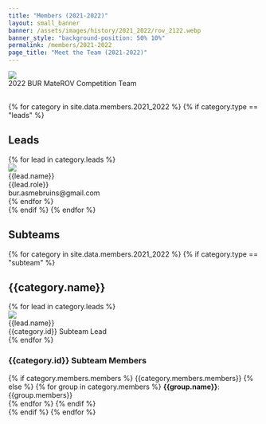 ```yaml
---
title: "Members (2021-2022)"
layout: small_banner
banner: /assets/images/history/2021_2022/rov_2122.webp
banner_style: "background-position: 50% 10%"
permalink: /members/2021-2022
page_title: "Meet the Team (2021-2022)"
---
```


<div class="bur-text-container" style="margin-bottom:30px;">
    <div class="row bur-subteam-row">
        <div class="col-sm-8" style="display:block;margin:auto;">
            <img class="bur-photo home-photo" src="{{site.base_url}}/assets/images/history/2021_2022/bur_comp_2022.webp">
            <div class="bur-caption">2022 BUR MateROV Competition Team</div>
        </div>
    </div>
</div>

<div class="bur-wide-container bur-members" markdown="0">
  <section>
    {% for category in site.data.members.2021_2022 %}
        {% if category.type == "leads" %}
        <div class="row bur-subteam-row justify-content-center align-items-center">
            <h1>Leads</h1>
            {% for lead in category.leads %}
            <div class="col bur-profile">
                <img class="bur-lead-image" src="{{site.base_url}}/{% if lead.photo %}{{lead.photo}}{% else %}assets/images/members/blank_profile.webp{% endif %}">
                <div class="bur-lead-description">
                <div class="bur-lead-name">{{lead.name}}</div>
                <div class="bur-profile-role">{{lead.role}}</div>
                <div>bur.asmebruins@gmail.com</div>
                </div>
            </div>
            {% endfor %}
        </div>
        {% endif %}
    {% endfor %}
  </section>

  <section>
    <div class="row bur-subteam-row">
        <h1>Subteams</h1>
    </div>
    {% for category in site.data.members.2021_2022 %}
        {% if category.type == "subteam" %}
        <div class="row bur-subteam-row">
            <h2>{{category.name}}</h2>
            <div class="row">
                {% for lead in category.leads %}
                <div class="col-xl-4 bur-profile">
                    <img class="bur-profile-image" src="{{site.base_url}}/{% if lead.photo %}{{lead.photo}}{% else %}assets/images/members/blank_profile.webp{% endif %}">
                    <div class="bur-lead-description">
                        <div class="bur-subteam-lead-name">{{lead.name}}</div>
                        <div class="bur-profile-role">{{category.id}} Subteam Lead</div>
                    </div>      
                </div>
                {% endfor %}
                <div class="col">
                    <h3>{{category.id}} Subteam Members</h3>
                    <div class="bur-subteam-members">
                        {% if category.members.members %}
                            {{category.members.members}}
                        {% else %}
                            {% for group in category.members %}
                                <b>{{group.name}}</b>: {{group.members}}<br/>
                            {% endfor %}                
                        {% endif %}
                    </div>
                </div>
            </div>
        </div>
        {% endif %}
    {% endfor %}
  </section>

</div>
